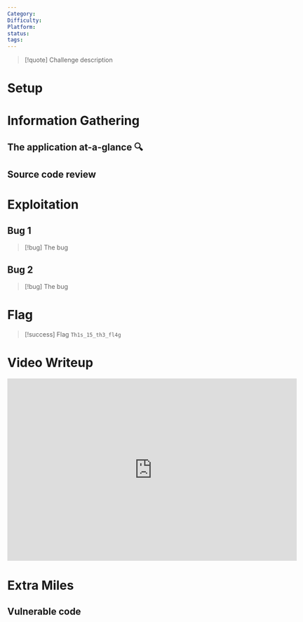 ```yaml
---
Category: 
Difficulty: 
Platform: 
status: 
tags:
---
```


>[!quote]
>Challenge description

# Setup


# Information Gathering

## The application at-a-glance 🔍



## Source code review



# Exploitation

## Bug 1

>[!bug] 
>The bug

## Bug 2

>[!bug]
>The bug


# Flag

>[!success] Flag
> `Th1s_15_th3_fl4g`

# Video Writeup

<iframe width="660" height="415" src="https://www.youtube.com/embed/XXXXXX" title="YouTube video player" frameborder="0" allow="accelerometer; autoplay; clipboard-write; encrypted-media; gyroscope; picture-in-picture" allowfullscreen></iframe>

# Extra Miles

## Vulnerable code